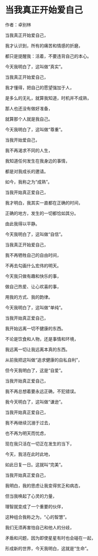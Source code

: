 <!--
### Hi there 👋

## Working hard to become a qualified front-end engineer.


**yixuxiMQ/yixuxiMQ** is a ✨ _special_ ✨ repository because its `README.md` (this file) appears on your GitHub profile.

Here are some ideas to get you started:

- 🔭 I’m currently working on ...
- 🌱 I’m currently learning ...
- 👯 I’m looking to collaborate on ...
- 🤔 I’m looking for help with ...
- 💬 Ask me about ...
- 📫 How to reach me: ...
- 😄 Pronouns: ...
- ⚡ Fun fact: ...
-->
# 当我真正开始爱自己



作者：卓别林



当我真正开始爱自己，

我才认识到，所有的痛苦和情感的折磨，

都只是提醒我：活着，不要违背自己的本心。

今天我明白了，这叫做“真实”。



当我真正开始爱自己，

我才懂得，把自己的愿望强加于人，

是多么的无礼，就算我知道，时机并不成熟，

那人也还没有做好准备，

就算那个人就是我自己。

今天我明白了，这叫做“尊重”。



当我开始爱自己，

我不再渴求不同的人生，

我知道任何发生在我身边的事情，

都是对我成长的邀请。

如今，我称之为“成熟”。



当我开始真正爱自己，

我才明白，我其实一直都在正确的时间，

正确的地方，发生的一切都恰如其分。

由此我得以平静。

今天我明白了，这叫做“自信”。



当我真正开始爱自己，

我不再牺牲自己的自由时间，

不再去勾画什么宏伟的明天。

今天我只做有趣和快乐的事，

做自己热爱、让心欢喜的事，

用我的方式、我的韵律。

今天我明白了，这叫做“单纯”。



当我开始真正爱自己，

我开始远离一切不健康的东西。

不论是饮食和人物，还是事情和环境，

我远离一切让我远离本真的东西。

从前我把这叫做“追求健康的自私自利”，

但今天我明白了，这是“自爱”。



当我开始真正爱自己，

我不再总想着要永远正确，不犯错误。

我今天明白了，这叫做“谦逊”。



当我开始真正爱自己，

我不再继续沉溺于过去，

也不再为明天而忧虑，

现在我只活在一切正在发生的当下，

今天，我活在此时此地，

如此日复一日。这就叫“完美”。



当我开始真正爱自己，

我明白，我的思虑让我变得贫乏和病态，

但当我唤起了心灵的力量，

理智就变成了一个重要的伙伴，

这种组合我称之为，“心的智慧”。

我们无须再害怕自己和他人的分歧，

矛盾和问题，因为即使星星有时也会碰在一起，

形成新的世界，今天我明白，这就是“生命”。
<!--START_SECTION:waka-->
<!--END_SECTION:waka-->
